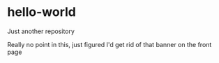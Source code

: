 # hello-world
Just another repository

Really no point in this, just figured I'd get rid of that banner on the front page
